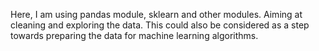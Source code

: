 Here, I am using pandas module, sklearn and other modules. Aiming at cleaning and exploring the data. This could also be considered as a step towards preparing the data for machine learning algorithms.
